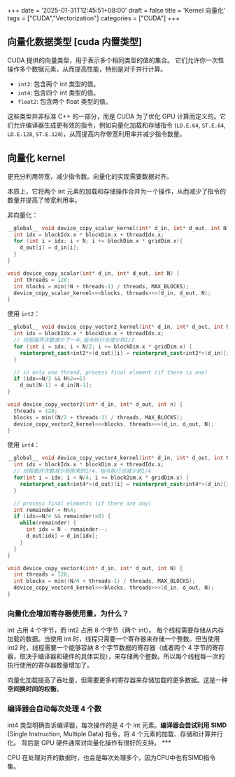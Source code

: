+++
date = '2025-01-31T12:45:51+08:00'
draft = false
title = 'Kernel 向量化'
tags = ["CUDA","Vectorization"]
categories = ["CUDA"]
+++


## 向量化数据类型  [cuda 内置类型]

CUDA 提供的向量类型，用于表示多个相同类型的值的集合。 它们允许你一次性操作多个数据元素，从而提高性能，特别是对于并行计算。

- `int2`: 包含两个 int 类型的值。
- `int4`: 包含四个 int 类型的值。
- `float2`: 包含两个 float 类型的值。

这些类型并非标准 C++ 的一部分，而是 CUDA 为了优化 GPU 计算而定义的。它们允许编译器生成更有效的指令，例如向量化加载和存储指令 (`LD.E.64`, `ST.E.64`, `LD.E.128`, `ST.E.128`)，从而提高内存带宽利用率并减少指令数量。


## 向量化 kernel

更充分利用带宽，减少指令数。向量化的实现需要数据对齐。

本质上，它将两个 int 元素的加载和存储操作合并为一个操作，从而减少了指令的数量并提高了带宽利用率。

非向量化：

~~~cpp
__global__ void device_copy_scalar_kernel(int* d_in, int* d_out, int N) { 
  int idx = blockIdx.x * blockDim.x + threadIdx.x; 
  for (int i = idx; i < N; i += blockDim.x * gridDim.x){ 
    d_out[i] = d_in[i]; 
  } 
} 

void device_copy_scalar(int* d_in, int* d_out, int N) { 
  int threads = 128; 
  int blocks = min((N + threads-1) / threads, MAX_BLOCKS);  
  device_copy_scalar_kernel<<<blocks, threads>>>(d_in, d_out, N); 
}
~~~

使用 `int2`：

~~~cpp
__global__ void device_copy_vector2_kernel(int* d_in, int* d_out, int N) {
  int idx = blockIdx.x * blockDim.x + threadIdx.x;
  // 线程循环次数减少了一半,指令执行也减少到1/2
  for (int i = idx; i < N/2; i += blockDim.x * gridDim.x) {  
    reinterpret_cast<int2*>(d_out)[i] = reinterpret_cast<int2*>(d_in)[i];
  }

  // in only one thread, process final element (if there is one)
  if (idx==N/2 && N%2==1)
    d_out[N-1] = d_in[N-1];
}

void device_copy_vector2(int* d_in, int* d_out, int n) {
  threads = 128; 
  blocks = min((N/2 + threads-1) / threads, MAX_BLOCKS); 
  device_copy_vector2_kernel<<<blocks, threads>>>(d_in, d_out, N);
}
~~~

使用 `int4`：

~~~cpp
__global__ void device_copy_vector4_kernel(int* d_in, int* d_out, int N) {
  int idx = blockIdx.x * blockDim.x + threadIdx.x;
  // 线程循环次数减少到原来的1/4，指令执行也减少到1/4
  for(int i = idx; i < N/4; i += blockDim.x * gridDim.x) {  
    reinterpret_cast<int4*>(d_out)[i] = reinterpret_cast<int4*>(d_in)[i];
  }

  // process final elements (if there are any)
  int remainder = N%4;
  if (idx==N/4 && remainder!=0) {
    while(remainder) {
      int idx = N - remainder--;
      d_out[idx] = d_in[idx];
    }
  }
}

void device_copy_vector4(int* d_in, int* d_out, int N) {
  int threads = 128;
  int blocks = min((N/4 + threads-1) / threads, MAX_BLOCKS);
  device_copy_vector4_kernel<<<blocks, threads>>>(d_in, d_out, N);
}
~~~


### 向量化会增加寄存器使用量，为什么？

int 占用 4 个字节，而 int2 占用 8 个字节（两个 int）。 每个线程需要存储从内存加载的数据。当使用 int 时，线程只需要一个寄存器来存储一个整数。但当使用 int2 时，线程需要一个能够容纳 8 个字节数据的寄存器（或者两个 4 字节的寄存器，取决于编译器和硬件的具体实现），来存储两个整数。所以每个线程每一次的执行使用的寄存器数量增加了。

向量化加载提高了吞吐量，但需要更多的寄存器来存储加载的更多数据。这是一种**空间换时间的权衡**。


### 编译器会自动每次处理 4 个数

int4 类型明确告诉编译器，每次操作的是 4 个 int 元素。**编译器会尝试利用 SIMD** (Single Instruction, Multiple Data) 指令，将 4 个元素的加载、存储和计算并行化。 背后是 GPU 硬件通常对向量化操作有很好的支持。 ***

CPU 在处理对齐的数据时，也会是每次处理多个，因为CPU中也有SIMD指令集。
